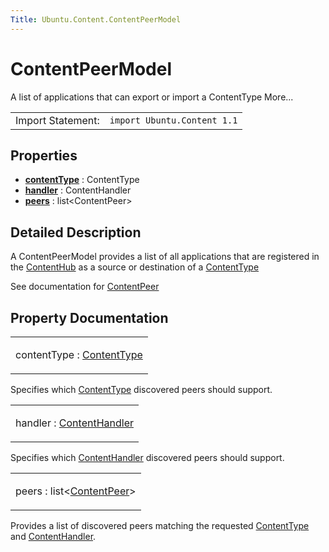 ```yaml
---
Title: Ubuntu.Content.ContentPeerModel
---
```

        
ContentPeerModel
================

<span class="subtitle"></span>
A list of applications that can export or import a ContentType More...

|                   |                             |
|-------------------|-----------------------------|
| Import Statement: | `import Ubuntu.Content 1.1` |

<span id="properties"></span>
Properties
----------

-   ****[contentType](#contentType-prop)**** : ContentType
-   ****[handler](#handler-prop)**** : ContentHandler
-   ****[peers](#peers-prop)**** : list&lt;ContentPeer&gt;

<span id="details"></span>
Detailed Description
--------------------

A ContentPeerModel provides a list of all applications that are registered in the [ContentHub](../Ubuntu.Content.ContentHub.md) as a source or destination of a [ContentType](../Ubuntu.Content.ContentType.md)

See documentation for [ContentPeer](../Ubuntu.Content.ContentPeer.md)

Property Documentation
----------------------

<table>
<colgroup>
<col width="100%" />
</colgroup>
<tbody>
<tr class="odd">
<td><p><span id="contentType-prop"></span><span class="name">contentType</span> : <span class="type"><a href="Ubuntu.Content.ContentType.md">ContentType</a></span></p></td>
</tr>
</tbody>
</table>

Specifies which [ContentType](../Ubuntu.Content.ContentType.md) discovered peers should support.

<table>
<colgroup>
<col width="100%" />
</colgroup>
<tbody>
<tr class="odd">
<td><p><span id="handler-prop"></span><span class="name">handler</span> : <span class="type"><a href="Ubuntu.Content.ContentHandler.md">ContentHandler</a></span></p></td>
</tr>
</tbody>
</table>

Specifies which [ContentHandler](../Ubuntu.Content.ContentHandler.md) discovered peers should support.

<table>
<colgroup>
<col width="100%" />
</colgroup>
<tbody>
<tr class="odd">
<td><p><span id="peers-prop"></span><span class="name">peers</span> : <span class="type">list</span>&lt;<span class="type"><a href="Ubuntu.Content.ContentPeer.md">ContentPeer</a></span>&gt;</p></td>
</tr>
</tbody>
</table>

Provides a list of discovered peers matching the requested [ContentType](../Ubuntu.Content.ContentType.md) and [ContentHandler](../Ubuntu.Content.ContentHandler.md).

